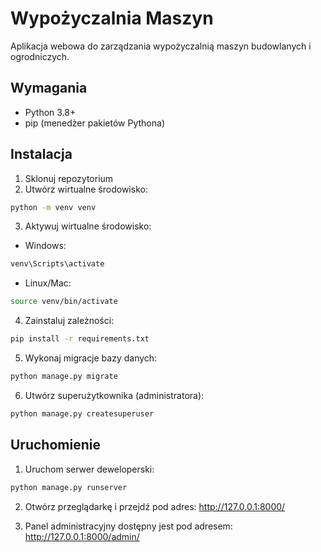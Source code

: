 # Wypożyczalnia Maszyn

Aplikacja webowa do zarządzania wypożyczalnią maszyn budowlanych i ogrodniczych.

## Wymagania
- Python 3.8+
- pip (menedżer pakietów Pythona)

## Instalacja

1. Sklonuj repozytorium
2. Utwórz wirtualne środowisko:
```bash
python -m venv venv
```

3. Aktywuj wirtualne środowisko:
- Windows:
```bash
venv\Scripts\activate
```
- Linux/Mac:
```bash
source venv/bin/activate
```

4. Zainstaluj zależności:
```bash
pip install -r requirements.txt
```

5. Wykonaj migracje bazy danych:
```bash
python manage.py migrate
```

6. Utwórz superużytkownika (administratora):
```bash
python manage.py createsuperuser
```

## Uruchomienie

1. Uruchom serwer deweloperski:
```bash
python manage.py runserver
```

2. Otwórz przeglądarkę i przejdź pod adres: http://127.0.0.1:8000/

3. Panel administracyjny dostępny jest pod adresem: http://127.0.0.1:8000/admin/ 